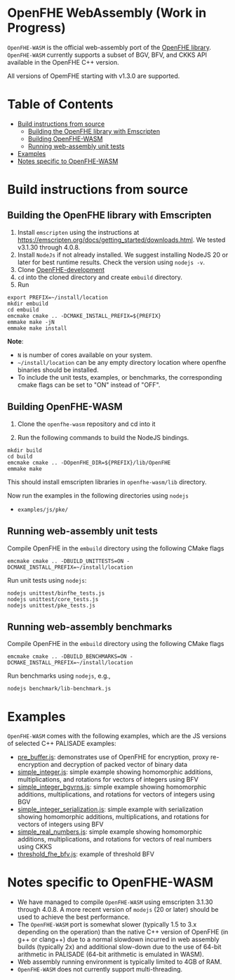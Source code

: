 # OpenFHE WebAssembly (Work in Progress)

`OpenFHE-WASM` is the official web-assembly port of the [OpenFHE library](https://github.com/openfheorg/openfhe-development). `OpenFHE-WASM` currently supports a subset of BGV, BFV, and CKKS API available in the OpenFHE C++ version.

All versions of OpemFHE starting with v1.3.0 are supported.

# Table of Contents
- [Build instructions from source](#build-instructions-from-source)
  - [Building the OpenFHE library with Emscripten](#building-the-openfhe-library-with-emscripten)
  - [Building OpenFHE-WASM](#building-openfhe-wasm)
  - [Running web-assembly unit tests](#running-web-assembly-unit-tests)
- [Examples](#examples)
- [Notes specific to OpenFHE-WASM](#notes-specific-to-openfhe-wasm)

# Build instructions from source

## Building the OpenFHE library with Emscripten

1. Install `emscripten` using the instructions at https://emscripten.org/docs/getting_started/downloads.html. We tested v3.1.30 through 4.0.8.
2. Install `NodeJs` if not already installed. We suggest installing NodeJS 20 or later for best runtime results. Check the version using `nodejs -v`.
3. Clone [OpenFHE-development](https://github.com/openfheorg/openfhe-development)
4. `cd` into the cloned directory and create `embuild` directory.
5. Run

```
export PREFIX=~/install/location
mkdir embuild
cd embuild
emcmake cmake .. -DCMAKE_INSTALL_PREFIX=${PREFIX}
emmake make -jN
emmake make install
```

**Note**: 
- `N` is number of cores available on your system.
- `~/install/location` can be any empty directory location where openfhe binaries should be installed. 
- To include the unit tests, examples, or benchmarks, the corresponding cmake flags can be set to "ON" instead of "OFF".

## Building OpenFHE-WASM

1. Clone the `openfhe-wasm` repository and cd into it

2. Run the following commands to build the NodeJS bindings.

```
mkdir build
cd build
emcmake cmake .. -DOpenFHE_DIR=${PREFIX}/lib/OpenFHE
emmake make
```

This should install emscripten libraries in `openfhe-wasm/lib` directory.

Now run the examples in the following directories using `nodejs`

* `examples/js/pke/`

## Running web-assembly unit tests

Compile OpenFHE in the `embuild` directory using the following CMake flags
```
emcmake cmake .. -DBUILD_UNITTESTS=ON -DCMAKE_INSTALL_PREFIX=~/install/location
```

Run unit tests using `nodejs`:
```
nodejs unittest/binfhe_tests.js
nodejs unittest/core_tests.js
nodejs unittest/pke_tests.js
```

## Running web-assembly benchmarks

Compile OpenFHE in the `embuild` directory using the following CMake flags
```
emcmake cmake .. -DBUILD_BENCHMARKS=ON -DCMAKE_INSTALL_PREFIX=~/install/location
```

Run benchmarks using `nodejs`, e.g.,
```
nodejs benchmark/lib-benchmark.js
```

# Examples

`OpenFHE-WASM` comes with the following examples, which are the JS versions of selected C++ PALISADE examples:

- [pre_buffer.js](examples/js/pke/pre-buffer.js): demonstrates use of OpenFHE for encryption, proxy re-encryption and decryption of packed vector of binary data
- [simple_integer.js](examples/js/pke/simple_integer.js): simple example showing homomorphic additions, multiplications, and rotations for vectors of integers using BFV
- [simple_integer_bgvrns.js](examples/js/pke/simple_integer_bgvrns.js): simple example showing homomorphic additions, multiplications, and rotations for vectors of integers using BGV
- [simple_integer_serialization.js](examples/js/pke/simple_integer_serialization.js): simple example with serialization showing homomorphic additions, multiplications, and rotations for vectors of integers using BFV
- [simple_real_numbers.js](examples/js/pke/simple_real_numbers.js): simple example showing homomorphic additions, multiplications, and rotations for vectors of real numbers using CKKS
- [threshold_fhe_bfv.js](examples/js/pke/threshold_fhe_bfv.js): example of threshold BFV

# Notes specific to OpenFHE-WASM

* We have managed to compile `OpenFHE-WASM` using emscripten 3.1.30 through 4.0.8. A more recent version of `modejs` (20 or later) should be used to achieve the best performance.
* The `OpenFHE-WASM` port is somewhat slower (typically 1.5 to 3.x depending on the operation) than the native C++ version of OpenFHE (in g++ or clang++) due to a normal slowdown incurred in web assembly builds (typically 2x) and additional slow-down due to the use of 64-bit arithmetic in PALISADE (64-bit arithmetic is emulated in WASM).
* Web assembly running environment is typically limited to 4GB of RAM.
* `OpenFHE-WASM` does not currently support multi-threading.
